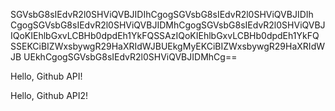 SGVsbG8sIEdvR2l0SHViQVBJIDIhCgogSGVsbG8sIEdvR2l0SHViQVBJIDIh
CgogSGVsbG8sIEdvR2l0SHViQVBJIDMhCgogSGVsbG8sIEdvR2l0SHViQVBJ
IQoKIEhlbGxvLCBHb0dpdEh1YkFQSSAzIQoKIEhlbGxvLCBHb0dpdEh1YkFQ
SSEKCiBIZWxsbywgR29HaXRIdWJBUEkgMyEKCiBIZWxsbywgR29HaXRIdWJB
UEkhCgogSGVsbG8sIEdvR2l0SHViQVBJIDMhCg==

Hello, Github API!

Hello, Github API2!
